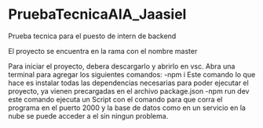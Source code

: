 # PruebaTecnicaAIA_Jaasiel
Prueba tecnica para el puesto de intern de backend

El proyecto se encuentra en la rama con el nombre master

Para iniciar el proyecto, debera descargarlo y abrirlo en vsc.
Abra una terminal para agregar los siguientes comandos:
-npm i
Este comando lo que hace es instalar todas las dependencias necesarias para poder ejecutar el proyecto,
ya vienen precargadas en el archivo package.json
-npm run dev
este comando ejecuta un Script con el comando <nodemon app> para que corra el programa en el puerto 2000
y la base de datos como en un servicio en la nube se puede acceder a el sin ningun problema.
